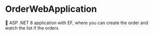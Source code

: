 # OrderWebApplication
💫 ASP .NET 8 application with EF, where you can create the order and watch the list if the orders
